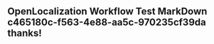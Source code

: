 <properties
ms.topic="hero-topic"
ms.test1="hero-topic"
ms.test2="test"/>

## OpenLocalization Workflow Test MarkDown c465180c-f563-4e88-aa5c-970235cf39da thanks!
